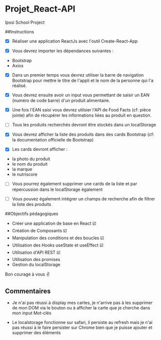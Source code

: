 # Projet_React-API
Ipssi School Project

##Instructions

- [x] Réaliser une application ReactJs avec l'outil Create-React-App

- [x] Vous devrez importer les dépendances suivantes :

* Bootstrap 
* Axios

- [x] Dans un premier temps vous devrez utiliser la barre de navigation Bootstrap pour mettre le titre de l'appli et le nom de la personne qui l'a réalisé.

- [x] Vous devrez ensuite avoir un input vous permettant de saisir un EAN (numéro de code barre) d'un produit alimentaire.

- [x] Une fois l'EAN saisi vous devrez utilsier l'API de Food Facts (cf: pièce jointe) afin de récupérer les informations liées au produit en question.

- [ ] Tous les produits recherchés devront être stockés dans un localStorage

- [x] Vous devrez afficher la liste des produits dans des cards Bootstrap (cf: la documentation officielle de Bootstrap)

- [x] Les cards devront afficher :

* la photo du produit
* le nom du produit
* la marque
* le nutriscore

- [ ] Vous pourrez également supprimer une cards de la liste et par répercussion dans le localStorage également

- [ ] Vous pouvez également intégrer un champs de recherche afin de filtrer la liste des produits

##Objectifs pédagogiques

* Créer une application de base en React ☑️
* Création de Composants ☑️
* Manipulation des conditions et des boucles ☑️
* Utilisation des Hooks useState et useEffect ☑️
* Utilisation d'API REST ☑️
* Utilisation des promises
* Gestion du localStorage

Bon courage à vous ✌



## Commentaires 

* Je n'ai pas réussi à display mes cartes, je n'arrive pas à les supprimer de mon DOM via le bouton ou à afficher la carte que je cherche dans mon input Mot-clés

* Le localstorage fonctionne sur safari, il persiste au refresh mais je n'ai pas réussi à le faire persister sur Chrome bien que je puisse ajouter et supprimer des éléments



